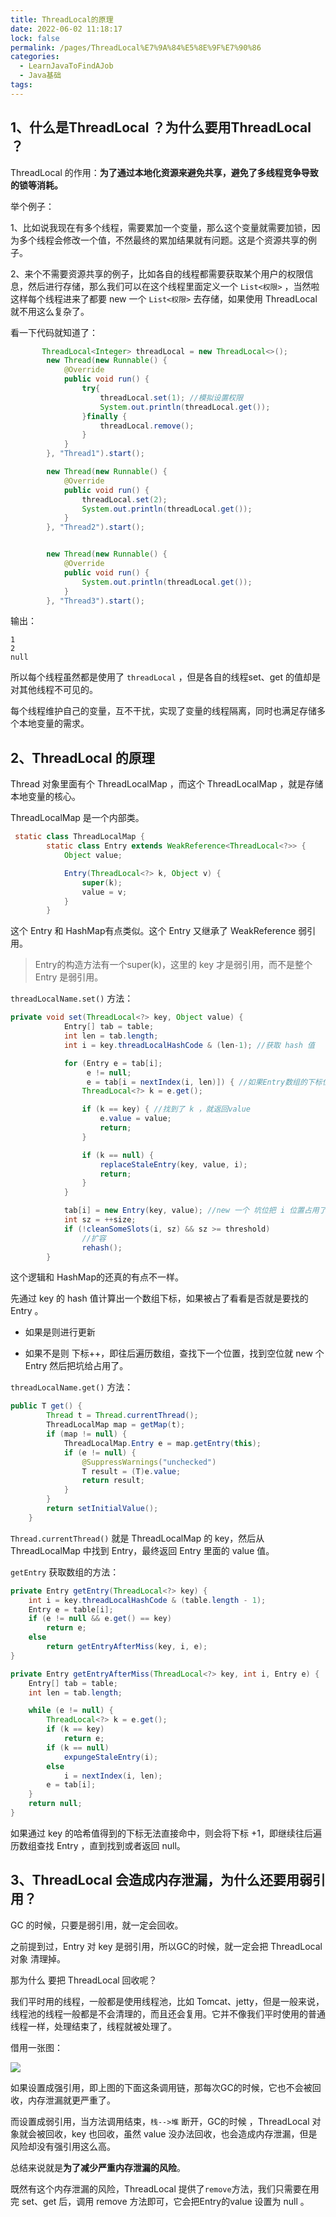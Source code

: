 ```yaml
---
title: ThreadLocal的原理
date: 2022-06-02 11:18:17
lock: false
permalink: /pages/ThreadLocal%E7%9A%84%E5%8E%9F%E7%90%86
categories:
  - LearnJavaToFindAJob
  - Java基础
tags:
---
```

## 1、什么是ThreadLocal ？为什么要用ThreadLocal ？

ThreadLocal 的作用：**为了通过本地化资源来避免共享，避免了多线程竞争导致的锁等消耗。**



举个例子：

1、比如说我现在有多个线程，需要累加一个变量，那么这个变量就需要加锁，因为多个线程会修改一个值，不然最终的累加结果就有问题。这是个资源共享的例子。

2、来个不需要资源共享的例子，比如各自的线程都需要获取某个用户的权限信息，然后进行存储，那么我们可以在这个线程里面定义一个 `List<权限>` ，当然啦这样每个线程进来了都要 new 一个 `List<权限>` 去存储，如果使用 ThreadLocal  就不用这么复杂了。

看一下代码就知道了：

```java
	   ThreadLocal<Integer> threadLocal = new ThreadLocal<>();
        new Thread(new Runnable() {
            @Override
            public void run() {
                try{
                    threadLocal.set(1); //模拟设置权限
                    System.out.println(threadLocal.get());
                }finally {
                    threadLocal.remove();
                }
            }
        }, "Thread1").start();

        new Thread(new Runnable() {
            @Override
            public void run() {
                threadLocal.set(2);
                System.out.println(threadLocal.get());
            }
        }, "Thread2").start();


        new Thread(new Runnable() {
            @Override
            public void run() {
                System.out.println(threadLocal.get());
            }
        }, "Thread3").start();
```

输出：

```
1
2
null
```

所以每个线程虽然都是使用了 `threadLocal` ，但是各自的线程set、get 的值却是对其他线程不可见的。

每个线程维护自己的变量，互不干扰，实现了变量的线程隔离，同时也满足存储多个本地变量的需求。



## 2、ThreadLocal 的原理

Thread 对象里面有个 ThreadLocalMap ，而这个 ThreadLocalMap ，就是存储本地变量的核心。

ThreadLocalMap 是一个内部类。

```java
 static class ThreadLocalMap {
        static class Entry extends WeakReference<ThreadLocal<?>> {
            Object value;

            Entry(ThreadLocal<?> k, Object v) {
                super(k);
                value = v;
            }
        }
```

这个 Entry  和 HashMap有点类似。这个 Entry 又继承了 WeakReference 弱引用。

> Entry的构造方法有一个super(k)，这里的  key 才是弱引用，而不是整个 Entry 是弱引用。

`threadLocalName.set()` 方法：

```java
private void set(ThreadLocal<?> key, Object value) {
            Entry[] tab = table;
            int len = tab.length;
            int i = key.threadLocalHashCode & (len-1); //获取 hash 值

            for (Entry e = tab[i];
                 e != null;
                 e = tab[i = nextIndex(i, len)]) { //如果Entry数组的下标位置不为空，就返回，如果为空，就下一个
                ThreadLocal<?> k = e.get();

                if (k == key) { //找到了 k ，就返回value
                    e.value = value;
                    return;
                }

                if (k == null) {
                    replaceStaleEntry(key, value, i);
                    return;
                }
            }

            tab[i] = new Entry(key, value); //new 一个 坑位把 i 位置占用了
            int sz = ++size;
            if (!cleanSomeSlots(i, sz) && sz >= threshold)
                //扩容
                rehash();
        }
```

这个逻辑和 HashMap的还真的有点不一样。

先通过 key 的 hash 值计算出一个数组下标，如果被占了看看是否就是要找的 Entry 。

- 如果是则进行更新

- 如果不是则 下标++，即往后遍历数组，查找下一个位置，找到空位就 new 个 Entry 然后把坑给占用了。

`threadLocalName.get()` 方法：

```java
public T get() {
        Thread t = Thread.currentThread();
        ThreadLocalMap map = getMap(t);
        if (map != null) {
            ThreadLocalMap.Entry e = map.getEntry(this);
            if (e != null) {
                @SuppressWarnings("unchecked")
                T result = (T)e.value;
                return result;
            }
        }
        return setInitialValue();
    }
```

 `Thread.currentThread()` 就是 ThreadLocalMap 的 key，然后从ThreadLocalMap 中找到 Entry，最终返回 Entry 里面的 value 值。

`getEntry` 获取数组的方法：

```java
private Entry getEntry(ThreadLocal<?> key) {
    int i = key.threadLocalHashCode & (table.length - 1);
    Entry e = table[i];
    if (e != null && e.get() == key)
        return e;
    else
        return getEntryAfterMiss(key, i, e);
}

private Entry getEntryAfterMiss(ThreadLocal<?> key, int i, Entry e) {
    Entry[] tab = table;
    int len = tab.length;

    while (e != null) {
        ThreadLocal<?> k = e.get();
        if (k == key)
            return e;
        if (k == null)
            expungeStaleEntry(i);
        else
            i = nextIndex(i, len);
        e = tab[i];
    }
    return null;
}
```

如果通过 key 的哈希值得到的下标无法直接命中，则会将下标 +1，即继续往后遍历数组查找 Entry ，直到找到或者返回 null。



## 3、ThreadLocal 会造成内存泄漏，为什么还要用弱引用？

GC 的时候，只要是弱引用，就一定会回收。

之前提到过，Entry 对 key 是弱引用，所以GC的时候，就一定会把 ThreadLocal 对象 清理掉。

那为什么 要把 ThreadLocal 回收呢？

我们平时用的线程，一般都是使用线程池，比如 Tomcat、jetty，但是一般来说，线程池的线程一般都是不会清理的，而且还会复用。它并不像我们平时使用的普通线程一样，处理结束了，线程就被处理了。



借用一张图：

![](https://cdn.jsdelivr.net/gh/DogerRain/image@main/img-202109/image-20210906113155324.png)

如果设置成强引用，即上图的下面这条调用链，那每次GC的时候，它也不会被回收，内存泄漏就更严重了。

而设置成弱引用，当方法调用结束，`栈-->堆` 断开，GC的时候 ，ThreadLocal 对象就会被回收，key 也回收，虽然 value 没办法回收，也会造成内存泄漏，但是风险却没有强引用这么高。



总结来说就是**为了减少严重内存泄漏的风险**。

既然有这个内存泄漏的风险，ThreadLocal 提供了`remove`方法，我们只需要在用完 set、get 后，调用 remove 方法即可，它会把Entry的value 设置为 null 。




